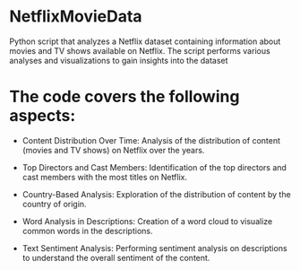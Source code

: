 # NetflixMovieData
Python script that analyzes a Netflix dataset containing information about movies and TV shows available on Netflix. The script performs various analyses and visualizations to gain insights into the dataset

# The code covers the following aspects:

- Content Distribution Over Time: Analysis of the distribution of content (movies and TV shows) on Netflix over the years.

- Top Directors and Cast Members: Identification of the top directors and cast members with the most titles on Netflix.

- Country-Based Analysis: Exploration of the distribution of content by the country of origin.

- Word Analysis in Descriptions: Creation of a word cloud to visualize common words in the descriptions.

- Text Sentiment Analysis: Performing sentiment analysis on descriptions to understand the overall sentiment of the content.
